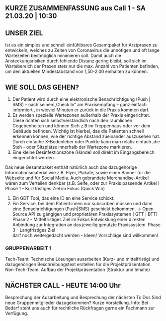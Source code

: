 ## KURZE ZUSAMMENFASSUNG aus Call 1 - SA 21.03.20 | 10:30 ##

## UNSER ZIEL ##

Ist es ein simples und schnell einfühlbares Gesamtpaket für Arztpraxen zu entwickeln, welches zu Zeiten von Coronavirus die unnötigen und oft lange Wartezeiten bestmöglich minimieren soll. Damit auch die Ansteckungsrisiken durch fehlende Distanz gering bleibt, soll sich im Wartebereich der Praxen stets nur die max. Anzahl von Patienten befinden, um den aktuellen Mindestabstand von 1,50-2.00 einhalten zu können.

## WIE SOLL DAS GEHEN? ##

1. Der Patient wird durch eine elektronische Benachrichtigung (Push | SMS) – nach seinem„Check In“ am Praxisempfang – ganz einfach informiert , in wieviel Minuten er zurück in die Praxis kommen darf.
2. Es werden spezielle Wartezonen außerhalb der Praxis eingerichtet. Diese richten sich selbstverständlich nach den räumlichen Gegebenheiten und können Sich z.B im Treppenhaus oder vor dem Gebäude befinden. Wichtig ist hierbei, das die Patienten schnell erkennen können, wie der richtige Abstand zueinander auszusehen hat. Durch einfache X-Bodenleber oder Punkte kann man relativ einfach ,die Steh - oder Sitzplätze innerhalb der Wartezone markieren.
3. Eine kleine Desinfektionszone (Hände) soll direkt im Eingangsbereich eingerichtet werden.

Das neue Gesamtpaket enthält natürlich auch das dazugehörige Informationsmaterial wie z.B. Flyer, Plakate, sowie einen Banner für die Webseite und für Social Media. Auch gebrandete Merchandise-Artikel wären zum Verteilen denkbar (z.B. Seife, oder zur Praxis passende Artikel )
Phase 1 - Kurzfristiges Ziel im Fokus (Quick Win)

1. Ein GDT Tool, das eine ID an eine Service schickt.
2. Ein Service, bei dem Patient:innen nur subscriben müssen und dann eine Benachrichtigungen (Push|SMS) geschickt bekommen.
-> Open Source API zu gängigen und proprietären  Praxissystemen ( GTT | BTT)
Phase 2 - Mittelfristiges Ziel im Fokus
Entwicklung einer direkten Anbindung zur Integration an das jeweilig genutzte Praxissystem.
Phase 3 - Langfristiges Ziel  
darf noch weitergedacht werden - Ideen/ Vorschläge sind willkommen!

### GRUPPENARBEIT 1 ###
Tech-Team: Technische Lösungen ausarbeiten (Kurz- und mittelfristig) und dazugehörigen Beschreibungstext erstellen für die Projektpräsentation.
Non-Tech-Team: Aufbau der Projektpräsentation (Struktur und Inhalte)

## NÄCHSTER CALL - HEUTE 14:00 Uhr ##

Besprechung der Ausarbeitung und Besprechung der nächsten To Dos
Sind neue Gruppenmitglieder dazugekommen? Kurze Vorstellung.
Info: Bei Bedarf steht uns auch für rechtliche Rückfragen gerne ein Fachmann zur Verfügung.
